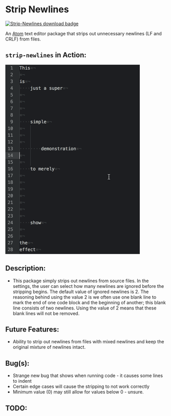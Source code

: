 # Strip Newlines

[![Strip-Newlines download badge](https://badgen.net/apm/dl/strip-newlines)](https://atom.io/packages/text-align)

An [Atom](https://atom.io) text editor package that strips out unnecessary newlines (LF and CRLF) from files.

## `strip-newlines` in Action:

![Action](./misc/strip-newlines.gif)

## Description:

* This package simply strips out newlines from source files.  In the settings, the user can select how many newlines are ignored before the stripping begins.  The default value of ignored newlines is 2.  The reasoning behind using the value 2 is we often use one blank line to mark the end of one code block and the beginning of another; this blank line consists of two newlines.  Using the value of 2 means that these blank lines will not be removed.

## Future Features:

* Ability to strip out newlines from files with mixed newlines and keep the original mixture of newlines intact.

## Bug(s):

* Strange new bug that shows when running code - it causes some lines to indent
* Certain edge cases will cause the stripping to not work correctly
* Minimum value (0) may still allow for values below 0 - unsure.

## TODO:
